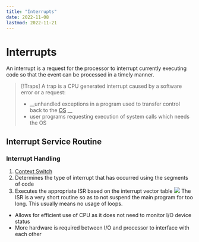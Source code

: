 ```yaml
---
title: "Interrupts"
date: 2022-11-08
lastmod: 2022-11-21
---
```

# Interrupts
An interrupt is a request for the processor to interrupt currently executing code so that the event can be processed in a timely manner. 

> [!Traps]
A trap is a CPU generated interrupt caused by a software error or a request:
> - __unhandled exceptions in a program used to transfer control back to the [OS](2005%20Operating%20Systems.md) __ 
> - user programs requesting execution of system calls which needs the OS
## Interrupt Service Routine
### Interrupt Handling
1. [Context Switch](Notes/Context%20Switch.md) 
2. Determines the type of interrupt that has occurred using the segments of code
3. Executes the appropriate ISR based on the interrupt vector table
![](https://i.imgur.com/Dd7mo5y.png)
The ISR is a very short routine so as to not suspend the main program for too long. This usually means no usage of loops.
- Allows for efficient use of CPU as it does not need to monitor I/O device status
- More hardware is required between I/O and processor to interface with each other
